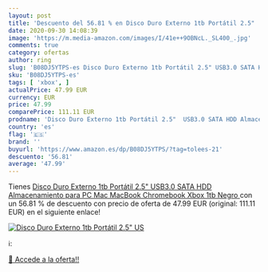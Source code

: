 ```yaml
---
layout: post
title: 'Descuento del 56.81 % en Disco Duro Externo 1tb Portátil 2.5"  US'
date: 2020-09-30 14:08:39
image: 'https://m.media-amazon.com/images/I/41e++9OBNcL._SL400_.jpg'
comments: true
category: ofertas
author: ring
slug: 'B08DJ5YTPS-es Disco Duro Externo 1tb Portátil 2.5" USB3.0 SATA HDD...'
sku: 'B08DJ5YTPS-es'
tags: [ 'xbox', ]
actualPrice: 47.99 EUR
currency: EUR
price: 47.99
comparePrice: 111.11 EUR
prodname: 'Disco Duro Externo 1tb Portátil 2.5"  USB3.0 SATA HDD Almacenamiento para PC  Mac  MacBook  Chromebook  Xbox  1tb  Negro '
country: 'es'
flag: '🇪🇸'
brand: ''
buyurl: 'https://www.amazon.es/dp/B08DJ5YTPS/?tag=tolees-21'
descuento: '56.81'
average: '47.99'
---
```


Tienes [Disco Duro Externo 1tb Portátil 2.5"  USB3.0 SATA HDD Almacenamiento para PC  Mac  MacBook  Chromebook  Xbox  1tb  Negro ](https://www.amazon.es/dp/B08DJ5YTPS/?tag=tolees-21) con un 56.81 % de descuento con precio de oferta de 47.99 EUR (original: 111.11 EUR) en el siguiente enlace!

[![Disco Duro Externo 1tb Portátil 2.5"  US](https://m.media-amazon.com/images/I/41e++9OBNcL._SL400_.jpg)](https://www.amazon.es/dp/B08DJ5YTPS/?tag=tolees-21)

ℹ️:


[🛒 Accede a la oferta!!](https://www.amazon.es/dp/B08DJ5YTPS/?tag=tolees-21)
